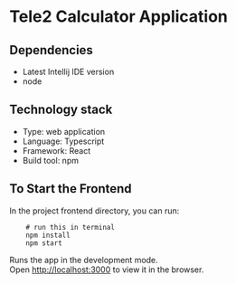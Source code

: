 # Tele2 Calculator Application

## Dependencies
- Latest Intellij IDE version
- node

## Technology stack
- Type: web application
- Language: Typescript
- Framework: React
- Build tool: npm

## To Start the Frontend

In the project frontend directory, you can run:

```shell script
    # run this in terminal
    npm install
    npm start
   ```

Runs the app in the development mode.\
Open [http://localhost:3000](http://localhost:3000) to view it in the browser.